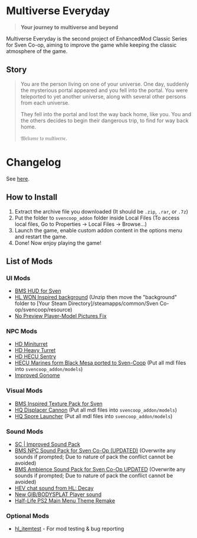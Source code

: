 # Multiverse Everyday
> **Your journey to multiverse and beyond**

Multiverse Everyday is the second project of EnhancedMod Classic Series for Sven Co-op, aiming to improve the game while keeping the classic atmosphere of the game.

## Story
> You are the person living on one of your universe.
> One day, suddenly the mysterious portal appeared and you fell into the portal.
> You were teleported to yet another universe, along with several other persons from each universe.
>
> They fell into the portal and lost the way back home, like you.
> You and the others decides to begin their dangerous trip, to find for way back home.
>
> 𝔚𝔢𝔩𝔠𝔬𝔪𝔢 𝔱𝔬 𝔪𝔲𝔩𝔱𝔦𝔳𝔢𝔯𝔰𝔢.

# Changelog
See [here](https://github.com/MysticMoonlight/EnhancedMod/releases).

## How to Install
1. Extract the archive file you downloaded (It should be `.zip`, `.rar`, or `.7z`)
2. Put the folder to `svencoop_addon` folder inside Local Files (To access local files, Go to Properties -> Local Files -> Browse...)
3. Launch the game, enable custom addon content in the options menu and restart the game.
4. Done! Now enjoy playing the game!

## List of Mods
### UI Mods
* [BMS HUD for Sven](https://gamebanana.com/mods/316768)
* [HL WON Inspired background](https://gamebanana.com/mods/380910) (Unzip then move the "background" folder to [Your Steam Directory]/steamapps/common/Sven Co-op/svencoop/resource)
* [No Preview Player-Model Pictures Fix](https://gamebanana.com/mods/386122)

### NPC Mods
* [HD Miniturret](https://gamebanana.com/mods/167295)
* [HD Heavy Turret](https://gamebanana.com/mods/167296)
* [HD HECU Sentry](https://gamebanana.com/mods/167298)
* [HECU Marines form Black Mesa ported to Sven-Coop](hhttps://gamebanana.com/mods/167303) (Put all mdl files into `svencoop_addon/models`)
* [Improved Gonome](https://gamebanana.com/mods/167290)

### Visual Mods
* [BMS Inspired Texture Pack for Sven](https://gamebanana.com/mods/7451)
* [HQ Displacer Cannon](https://gamebanana.com/mods/167434) (Put all mdl files into `svencoop_addon/models`)
* [HQ Spore Launcher](https://gamebanana.com/mods/167433) (Put all mdl files into `svencoop_addon/models`)

### Sound Mods
* [SC | Improved Sound Pack](https://gamebanana.com/sounds/28537)
* [BMS NPC Sound Pack for Sven Co-Op (UPDATED)](https://gamebanana.com/sounds/46594) (Overwrite any sounds if prompted; Due to nature of pack the conflict cannot be avoided)
* [BMS Ambience Sound Pack for Sven Co-Op UPDATED](https://gamebanana.com/sounds/44308) (Overwrite any sounds if prompted; Due to nature of pack the conflict cannot be avoided)
* [HEV chat sound from HL: Decay](https://gamebanana.com/sounds/50090)
* [New GIB/BODYSPLAT Player sound](https://gamebanana.com/sounds/42944)
* [Half-Life PS2 Main Menu Theme Remake](https://gamebanana.com/sounds/60050)

### Optional Mods
* [hl_itemtest](https://gamebanana.com/mods/343477) - For mod testing & bug reporting
